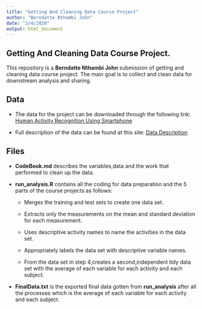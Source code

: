 ```yaml
---
title: "Getting And Cleaning Data Course Project"
author: "Berndatte Nthambi John"
date: "3/4/2020"
output: html_document
---
```



## Getting And Cleaning Data Course Project.

This repository is a **Berndatte Nthambi John** submission of getting and cleaning data course project.
The main goal is to collect and clean data for downstream analysis and sharing.

## Data

 - The data for the project can be downloaded through the following link: 
[Human Activity Recognition Using Smartphone](https://d396qusza40orc.cloudfront.net/getdata%2Fprojectfiles%2FUCI%20HAR%20Dataset.zip)

 - Full description of the data can be found at this site:
 [Data Description](http://archive.ics.uci.edu/ml/datasets/Human+Activity+Recognition+Using+Smartphones)

## Files

  - **CodeBook.md** describes the variables,data and the work that performed to clean up the data.
  
  - **run_analysis.R** contains all the coding for data preparation and the 5 parts of the course projects as follows:
  
    - Merges the training and test sets to create one data set.
    
    - Extracts only the measurements on the mean and standard deviation for each measurement.
    
    - Uses descriptive activity names to name the activities in the data set.
    
    - Appropriately labels the data set with descriptive variable names.
    
    - From the data set in step 4,creates a second,independent tidy data set with the average of each variable for each activity and each subject.
    

 - **FinalData.txt** is the exported final data gotten from **run_analysis** after all the processes which is the average of each variable for each activity and each subject. 
 